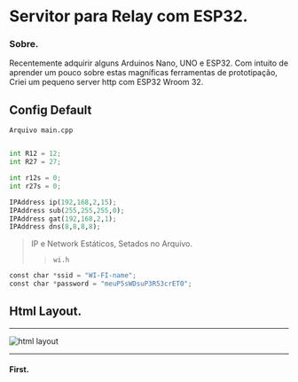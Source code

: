 # Servitor para Relay com ESP32.

### Sobre.

Recentemente adquirir alguns Arduinos Nano, UNO e ESP32.
Com intuito de aprender um pouco sobre estas magníficas ferramentas de prototipação,
Criei um pequeno server http com ESP32 Wroom 32.

## Config Default
`Arquivo main.cpp`
```py

int R12 = 12;
int R27 = 27;

int r12s = 0;
int r27s = 0;

IPAddress ip(192,168,2,15);
IPAddress sub(255,255,255,0);
IPAddress gat(192,168,2,1);
IPAddress dns(8,8,8,8);
```
> IP e Network Estáticos, Setados no Arquivo.
>> `wi.h`

```py
const char *ssid = "WI-FI-name";
const char *password = "meuP5sWDsuP3R53crET0";

```
## Html Layout.
---
![html layout](https://i.imgur.com/7yNTBO1.png)

---

#### First.
